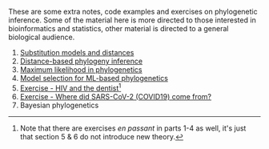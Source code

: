 
These are some extra notes, code examples and exercises on phylogenetic inference. Some of the material here is more directed to those interested in bioinformatics and statistics, other material is directed to a general biological audience.

1. [Substitution models and distances](submod)
2. [Distance-based phylogeny inference](distance)
3. [Maximum likelihood in phylogenetics](mliqtree)
4. [Model selection for ML-based phylogenetics](modsel)
6. [Exercise - HIV and the dentist](hiv)[^1]
7. [Exercise - Where did SARS-CoV-2 (COVID19) come from?](cov)
8. Bayesian phylogenetics

[^1]: Note that there are exercises *en passant* in parts 1-4 as well, it's just that section 5 & 6 do not introduce new theory.
